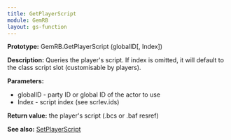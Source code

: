 ```yaml
---
title: GetPlayerScript
module: GemRB
layout: gs-function
---
```


**Prototype:** GemRB.GetPlayerScript (globalID[, Index])

**Description:** Queries the player's script. If index is omitted, it will 
default to the class script slot (customisable by players).

**Parameters:**
  * globalID - party ID or global ID of the actor to use
  * Index - script index (see scrlev.ids)

**Return value:** the player's script (.bcs or .baf resref)

**See also:** [SetPlayerScript](SetPlayerScript.md)


